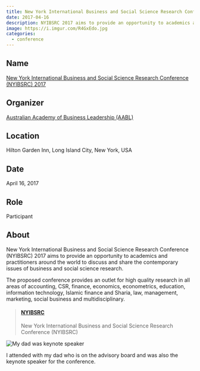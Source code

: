 ```yaml
---
title: New York International Business and Social Science Research Conference
date: 2017-04-16
description: NYIBSRC 2017 aims to provide an opportunity to academics and practitioners around the world to discuss and share the contemporary issues of business and social science research.
image: https://i.imgur.com/R4GxEdo.jpg
categories:
  - conference
---
```


## Name

[New York International Business and Social Science Research Conference (NYIBSRC) 2017](https://www.newyork-conference.com/public/)

## Organizer

[Australian Academy of Business Leadership (AABL)](https://www.aabl.com.au/public/)

## Location

Hilton Garden Inn, Long Island City, New York, USA

## Date

April 16, 2017

## Role

Participant

## About

New York International Business and Social Science Research Conference (NYIBSRC) 2017 aims to provide an opportunity to academics and practitioners around the world to discuss and share the contemporary issues of business and social science research.

The proposed conference provides an outlet for high quality research in all areas of accounting, CSR, finance, economics, econometrics, education, information technology, Islamic finance and Sharia, law, management, marketing, social business and multidisciplinary.

<blockquote class="embedly-card" data-card-controls="0"><h4><a href="http://www.newyork-conference.com/public/">NYIBSRC</a></h4><p>New York International Business and Social Science Research Conference (NYIBSRC)</p></blockquote>
<script async src="//cdn.embedly.com/widgets/platform.js" charset="UTF-8"></script>

![My dad was keynote speaker](https://i.imgur.com/ZBes1pY.jpg)

I attended with my dad who is on the advisory board and was also the keynote speaker for the conference.
